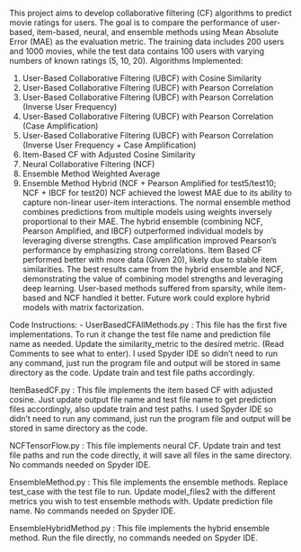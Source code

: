 This project aims to develop collaborative filtering (CF) algorithms to predict movie ratings 
for users. The goal is to compare the performance of user-based, item-based, neural, and 
ensemble methods using Mean Absolute Error (MAE) as the evaluation metric. The training 
data includes 200 users and 1000 movies, while the test data contains 100 users with varying 
numbers of known ratings (5, 10, 20). 
Algorithms Implemented: 
1. User-Based Collaborative Filtering (UBCF) with Cosine Similarity 
2. User-Based Collaborative Filtering (UBCF) with Pearson Correlation 
3. User-Based Collaborative Filtering (UBCF) with Pearson Correlation (Inverse User 
Frequency) 
4. User-Based Collaborative Filtering (UBCF) with Pearson Correlation (Case 
Amplification) 
5. User-Based Collaborative Filtering (UBCF) with Pearson Correlation (Inverse User 
Frequency + Case Amplification) 
6. Item-Based CF with Adjusted Cosine Similarity 
7. Neural Collaborative Filtering (NCF) 
8. Ensemble Method Weighted Average 
9. Ensemble Method Hybrid (NCF + Pearson Amplified for test5/test10; NCF + IBCF for 
test20)
NCF achieved the lowest MAE due to its ability to capture non-linear user-item 
interactions.  The normal ensemble method combines predictions from multiple models 
using weights inversely proportional to their MAE. The hybrid ensemble (combining NCF, 
Pearson Amplified, and IBCF) outperformed individual models by leveraging diverse 
strengths.  Case amplification improved Pearson’s performance by emphasizing strong 
correlations. Item Based CF performed better with more data (Given 20), likely due to stable 
item similarities. 
The best results came from the hybrid ensemble and NCF, demonstrating the value of 
combining model strengths and leveraging deep learning. User-based methods suffered 
from sparsity, while item-based and NCF handled it better. Future work could explore hybrid 
models with matrix factorization.

Code Instructions: - 
UserBasedCFAllMethods.py : This file has the first five implementations. To run it 
change the test file name and prediction file name as needed. Update the 
similarity_metric to the desired metric. (Read Comments to see what to enter). I 
used Spyder IDE so didn’t need to run any command, just run the program file and 
output will be stored in same directory as the code. Update train and test file paths 
accordingly. 

ItemBasedCF.py : This file implements the item based CF with adjusted cosine. Just 
update output file name and test file name to get prediction files accordingly, also 
update train and test paths. I used Spyder IDE so didn’t need to run any command, 
just run the program file and output will be stored in same directory as the code. 

NCFTensorFlow.py : This file implements neural CF. Update train and test file paths 
and run the code directly, it will save all files in the same directory. No commands 
needed on Spyder IDE. 

EnsembleMethod.py : This file implements the ensemble methods. Replace 
test_case with the test file to run. Update model_files2 with the different metrics you 
wish to test ensemble methods with. Update prediction file name. No commands 
needed on Spyder IDE. 

EnsembleHybridMethod.py : This file implements the hybrid ensemble method. Run 
the file directly, no commands needed on Spyder IDE.

